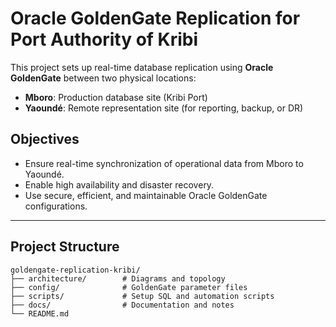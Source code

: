 # Oracle GoldenGate Replication for Port Authority of Kribi

This project sets up real-time database replication using **Oracle GoldenGate** between two physical locations:
- **Mboro**: Production database site (Kribi Port)
- **Yaoundé**: Remote representation site (for reporting, backup, or DR)

## Objectives

- Ensure real-time synchronization of operational data from Mboro to Yaoundé.
- Enable high availability and disaster recovery.
- Use secure, efficient, and maintainable Oracle GoldenGate configurations.

---

## Project Structure

```text
goldengate-replication-kribi/
├── architecture/        # Diagrams and topology
├── config/              # GoldenGate parameter files
├── scripts/             # Setup SQL and automation scripts
├── docs/                # Documentation and notes
└── README.md
